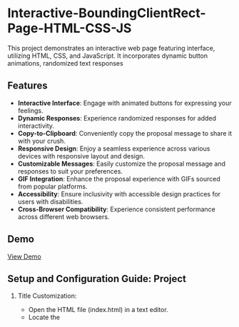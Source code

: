 # Interactive-BoundingClientRect-Page-HTML-CSS-JS
This project demonstrates an interactive web page featuring interface, utilizing HTML, CSS, and JavaScript. It incorporates dynamic button animations, randomized text responses

## Features

- **Interactive Interface**: Engage with animated buttons for expressing your feelings.
- **Dynamic Responses**: Experience randomized responses for added interactivity.
- **Copy-to-Clipboard**: Conveniently copy the proposal message to share it with your crush.
- **Responsive Design**: Enjoy a seamless experience across various devices with responsive layout and design.
- **Customizable Messages**: Easily customize the proposal message and responses to suit your preferences.
- **GIF Integration**: Enhance the proposal experience with GIFs sourced from popular platforms.
- **Accessibility**: Ensure inclusivity with accessible design practices for users with disabilities.
- **Cross-Browser Compatibility**: Experience consistent performance across different web browsers.

## Demo

[View Demo](link_to_demo)

## Setup and Configuration Guide: Project

1. Title Customization:
   - Open the HTML file (index.html) in a text editor.
   - Locate the <title> tag within the <head> section.
   - Modify the text inside the <title> tag to change the title of the webpage.

2. Message Customization:
   - Open the HTML file (index.html) in a text editor.
   - Find the <h2> tag with the class "question".
   - Replace the text inside this tag with your desired message for your crush.

3. Button Text Customization:
   - Open the HTML file (index.html) in a text editor.
   - Locate the <button> tags with the classes "yes-btn" and "no-btn".
   - Modify the text inside these tags to change the text displayed on the buttons.

4. CSS Customization:
   - Open the CSS file (style.css) in a text editor.
   - Modify the CSS styles to adjust colors, fonts, sizes, and layout according to your preferences.
   - Ensure consistency with your branding or design requirements.

5. JavaScript Customization:
   - Open the JavaScript file (script.js) in a text editor.
   - Customize JavaScript functions to add or modify interactive behavior as needed.
   - Update predefined texts, messages, or GIF URLs to suit your desired interactions.

6. Testing:
   - Open the HTML file (index.html) in a web browser to test the functionality.
   - Ensure that buttons, animations, and interactions work as expected.
   - Test responsiveness on different devices and screen sizes, especially if you modified CSS for mobile devices.

7. Deployment:
   - Once satisfied with the customization and testing, deploy the project to your web server or hosting provider.
   - Ensure all files are uploaded correctly and accessible from the web.
   - Share the URL with your intended audience or use it as needed.

8. Maintenance:
   - Regularly review and update the code as needed.
   - Address any user feedback or bug reports promptly.
   - Consider adding analytics or monitoring tools to track user engagement if applicable.

9. License:
   - Respect the license included in the code files (if provided).
   - Ensure compliance with any usage restrictions or requirements specified in the license.

10. Have Fun!
   - Enjoy using and sharing your customized "Send to your Crush" project!
   - Feel free to experiment with additional features or improvements to enhance the experience.

Feel free to reach out if you have any questions or need further assistance!
## Installation

1. Clone the repository:

   ```bash
   git clone [https://github.com/your_username/interactive-crush-proposal.git](https://github.com/zejestry/Interactive-BoundingClientRect-Page-HTML-CSS-JS.git)

## Usage
Click the "Yes" button to express message.
Hover over the "No" button for random responses before making a decision.
License
This project is licensed under the MIT License.

## Acknowledgements
GIFs sourced from Giphy and Tenor.
Font Awesome icons provided by Font Awesome.
Contributing
Contributions are welcome! Please feel free to open a pull request or report any issues.

## Contact
For any inquiries or feedback, please contact zejestrysmith@gmail.com


Feel free to customize the features section further based on the specific functionalities and aspects of your project.
